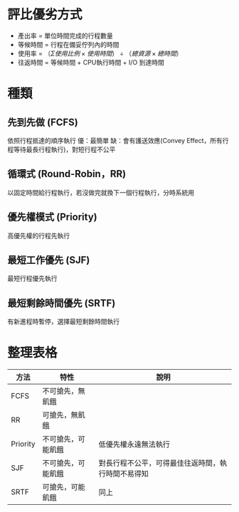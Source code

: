 # 評比優劣方式
* 產出率 = 單位時間完成的行程數量
* 等候時間 = 行程在備妥佇列內的時間
* 使用率 = $（Σ使用比例×使用時間）÷（總資源×總時間）$
* 往返時間 = 等候時間 + CPU執行時間 + I/O 到達時間

# 種類
## 先到先做 (FCFS)
依照行程抵達的順序執行
優：最簡單
缺：會有護送效應(Convey Effect，所有行程等待最長行程執行)，對短行程不公平
## 循環式 (Round-Robin，RR)
以固定時間給行程執行，若沒做完就換下一個行程執行，分時系統用
## 優先權模式 (Priority)
高優先權的行程先執行
## 最短工作優先 (SJF)
最短行程優先執行
## 最短剩餘時間優先 (SRTF)
有新進程時暫停，選擇最短剩餘時間執行

# 整理表格
|方法|特性|說明|
|-|-|-|
|FCFS|不可搶先，無飢餓||
|RR|可搶先，無飢餓||
|Priority|不可搶先，可能飢餓|低優先權永遠無法執行|
|SJF|不可搶先，可能飢餓|對長行程不公平，可得最佳往返時間，執行時間不易得知|
|SRTF|可搶先，可能飢餓|同上|